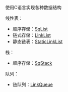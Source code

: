 使用C语言实现各种数据结构

线性表：

- 顺序存储：[SqList](/SqList)
- 链式存储：[LinkList](/LinkList)
- 静态链表：[StaticLinkList](/StaticLinkList)

栈：

- 顺序存储：[SqStack](/SqStack)

队列：

- 链队列：[LinkQueue](/LinkQueue)

